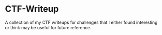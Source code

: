 # CTF-Writeup

A collection of my CTF writeups for challenges that I either found interesting or think may be useful for future reference.
